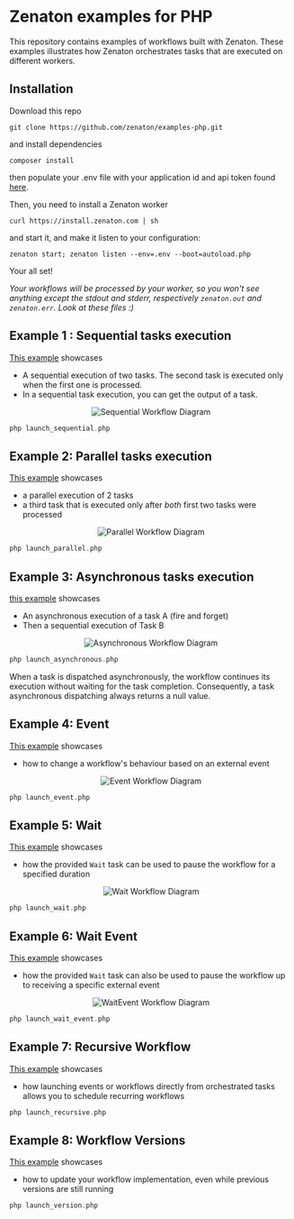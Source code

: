 # Zenaton examples for PHP
This repository contains examples of workflows built with Zenaton. These examples illustrates how Zenaton orchestrates tasks that are executed on different workers.

## Installation
Download this repo
```
git clone https://github.com/zenaton/examples-php.git
```
and install dependencies
```
composer install
```
then populate your .env file with your application id and api token found [here](https://zenaton.com/app/api).

Then, you need to install a Zenaton worker
```
curl https://install.zenaton.com | sh
```
and start it, and make it listen to your configuration:
```
zenaton start; zenaton listen --env=.env --boot=autoload.php
```
Your all set!


*Your workflows will be processed by your worker, so you won't see anything except the stdout and stderr, respectively `zenaton.out` and `zenaton.err`. Look at these files :)*

## Example 1 : Sequential tasks execution
[This example](https://github.com/zenaton/examples-php/tree/master/Workflows/SequentialWorkflow.php) showcases
- A sequential execution of two tasks. The second task is executed only when the first one is processed.
- In a sequential task execution, you can get the output of a task.

<p align="center">
    <img src="https://raw.githubusercontent.com/zenaton/resources/master/examples/images/png/flow_sequential.png" alt="Sequential Workflow Diagram" />
</p>

```php
php launch_sequential.php
```

## Example 2: Parallel tasks execution
[This example](https://github.com/zenaton/examples-php/tree/master/Workflows/ParallelWorkflow.php) showcases
- a parallel execution of 2 tasks
- a third task that is executed only after *both* first two tasks were processed

<p align="center">
    <img src="https://raw.githubusercontent.com/zenaton/resources/master/examples/images/png/flow_parallel.png" alt="Parallel Workflow Diagram" />
</p>

```php
php launch_parallel.php
```

## Example 3: Asynchronous tasks execution
[this example](https://github.com/zenaton/examples-php/tree/master/Workflows/AsynchronousWorkflow.php) showcases
- An asynchronous execution of a task A (fire and forget)
- Then a sequential execution of Task B

<p align="center">
    <img src="https://raw.githubusercontent.com/zenaton/resources/master/examples/images/png/flow_async.png" alt="Asynchronous Workflow Diagram" />
</p>

```php
php launch_asynchronous.php
```
When a task is dispatched asynchronously, the workflow continues its execution without waiting for the task completion. Consequently, a task asynchronous dispatching always returns a null value.

## Example 4: Event
[This example](https://github.com/zenaton/examples-php/tree/master/Workflows/EventWorkflow.php) showcases
- how to change a workflow's behaviour based on an external event

<p align="center">
    <img src="https://raw.githubusercontent.com/zenaton/resources/master/examples/images/png/flow_react_event.png" alt="Event Workflow Diagram" />
</p>

```php
php launch_event.php
```

## Example 5: Wait
[This example](https://github.com/zenaton/examples-php/tree/master/Workflows/WaitWorkflow.php) showcases
- how the provided `Wait` task can be used to pause the workflow for a specified duration

<p align="center">
    <img src="https://raw.githubusercontent.com/zenaton/resources/master/examples/images/png/flow_wait.png" alt="Wait Workflow Diagram" />
</p>

```php
php launch_wait.php
```

## Example 6: Wait Event
[This example](https://github.com/zenaton/examples-php/tree/master/Workflows/WaitEventWorkflow.php) showcases
- how the provided `Wait` task can also be used to pause the workflow up to receiving a specific external event

<p align="center">
    <img src="https://raw.githubusercontent.com/zenaton/resources/master/examples/images/png/flow_wait_event.png" alt="WaitEvent Workflow Diagram" />
</p>

```php
php launch_wait_event.php
```

## Example 7: Recursive Workflow
[This example](https://github.com/zenaton/examples-php/tree/master/Recursive) showcases
- how launching events or workflows directly from orchestrated tasks allows you to schedule recurring workflows

```php
php launch_recursive.php
```

## Example 8: Workflow Versions
[This example](https://github.com/zenaton/examples-php/tree/master/Workflows/VersionWorkflow.php) showcases
- how to update your workflow implementation, even while previous versions are still running

```php
php launch_version.php
```
